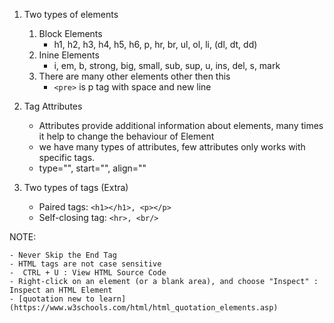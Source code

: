 1. Two types of elements
    1. Block Elements 
        - h1, h2, h3, h4, h5, h6, p, hr, br, ul, ol, li, (dl, dt, dd)
    2. Inine Elements 
        - i, em, b, strong, big, small, sub, sup, u, ins, del, s, mark
    3. There are many other elements other then this 
        - `<pre>` is p tag with space and new line


2. Tag Attributes
    - Attributes provide additional information about elements, many times it help to change the  behaviour of Element
    - we have many types of attributes, few attributes only works with specific tags.
    - type="", start="", align=""

3. Two types of tags (Extra)
    - Paired tags: `<h1></h1>, <p></p>`
    - Self-closing tag: `<hr>, <br/>`



NOTE: 

    - Never Skip the End Tag
    - HTML tags are not case sensitive
    -  CTRL + U : View HTML Source Code
    - Right-click on an element (or a blank area), and choose "Inspect" : Inspect an HTML Element
    - [quotation new to learn](https://www.w3schools.com/html/html_quotation_elements.asp)